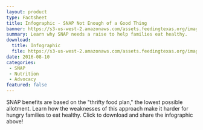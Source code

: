 ```yaml
---
layout: product
type: Factsheet
title: Infographic - SNAP Not Enough of a Good Thing
banner: https://s3-us-west-2.amazonaws.com/assets.feedingtexas.org/images/banners/banner-02.jpg
summary: Learn why SNAP needs a raise to help families eat healthy.
download:
  title: Infographic
  file: https://s3-us-west-2.amazonaws.com/assets.feedingtexas.org/images/social-media/SNAP-Not-Enough-of-a-Good-Thing.jpeg
date: 2016-08-10
categories:
 - SNAP
 - Nutrition
 - Advocacy
featured: false
---
```

SNAP benefits are based on the "thrifty food plan," the lowest possible allotment. Learn how the weaknesses of this approach make it harder for hungry families to eat healthy. Click to download and share the infographic above! 

